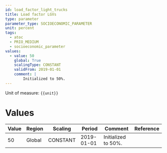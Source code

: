 ```yaml
---
id: load_factor_light_trucks
title: Load factor LGVs
type: parameter
parameter_type: SOCIOECONOMIC_PARAMETER
unit: percent
tags:
  - atoc
  - PRIO_MEDIUM
  - socioeconomic_parameter
values:
  - value: 50
    global: True
    scalingType: CONSTANT
    validFrom: 2019-01-01
    comment: |
        Initialized to 50%.
---
```



Unit of measure: `{{unit}}`


# Values


| Value | Region | Scaling | Period | Comment | Reference |
|-------|--------|---------|--------|---------|-----------|
| 50 | Global | CONSTANT | 2019-01-01 | Initialized to 50%. |  |


